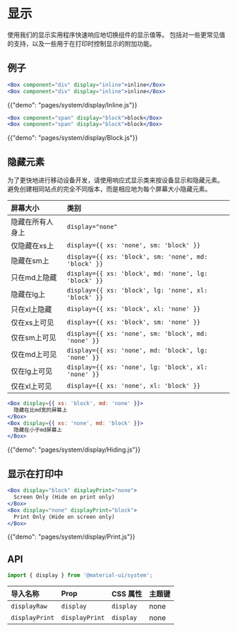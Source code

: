 # 显示

<p class="description">使用我们的显示实用程序快速响应地切换组件的显示值等。 包括对一些更常见值的支持，以及一些用于在打印时控制显示的附加功能。</p>

## 例子

```jsx
<Box component="div" display="inline">inline</Box>
<Box component="div" display="inline">inline</Box>
```

{{"demo": "pages/system/display/Inline.js"}}

```jsx
<Box component="span" display="block">block</Box>
<Box component="span" display="block">block</Box>
```

{{"demo": "pages/system/display/Block.js"}}

## 隐藏元素

为了更快地进行移动设备开发，请使用响应式显示类来按设备显示和隐藏元素。 避免创建相同站点的完全不同版本，而是相应地为每个屏幕大小隐藏元素。

| 屏幕大小     | 类别                                                   |
|:-------- |:---------------------------------------------------- |
| 隐藏在所有人身上 | `display="none"`                                     |
| 仅隐藏在xs上  | `display={{ xs: 'none', sm: 'block' }}`              |
| 隐藏在sm上   | `display={{ xs: 'block', sm: 'none', md: 'block' }}` |
| 只在md上隐藏  | `display={{ xs: 'block', md: 'none', lg: 'block' }}` |
| 隐藏在lg上   | `display={{ xs: 'block', lg: 'none', xl: 'block' }}` |
| 只在xl上隐藏  | `display={{ xs: 'block', xl: 'none' }}`              |
| 仅在xs上可见  | `display={{ xs: 'block', sm: 'none' }}`              |
| 仅在sm上可见  | `display={{ xs: 'none', sm: 'block', md: 'none' }}`  |
| 仅在md上可见  | `display={{ xs: 'none', md: 'block', lg: 'none' }}`  |
| 仅在lg上可见  | `display={{ xs: 'none', lg: 'block', xl: 'none' }}`  |
| 仅在xl上可见  | `display={{ xs: 'none', xl: 'block' }}`              |

```jsx
<Box display={{ xs: 'block', md: 'none' }}>
  隐藏在比md宽的屏幕上
</Box>
<Box display={{ xs: 'none', md: 'block' }}>
  隐藏在小于md屏幕上
</Box>
```

{{"demo": "pages/system/display/Hiding.js"}}

## 显示在打印中

```jsx
<Box display="block" displayPrint="none">
  Screen Only (Hide on print only)
</Box>
<Box display="none" displayPrint="block">
  Print Only (Hide on screen only)
</Box>
```

{{"demo": "pages/system/display/Print.js"}}

## API

```js
import { display } from '@material-ui/system';
```

| 导入名称           | Prop           | CSS 属性    | 主题键  |
|:-------------- |:-------------- |:--------- |:---- |
| `displayRaw`   | `display`      | `display` | none |
| `displayPrint` | `displayPrint` | `display` | none |